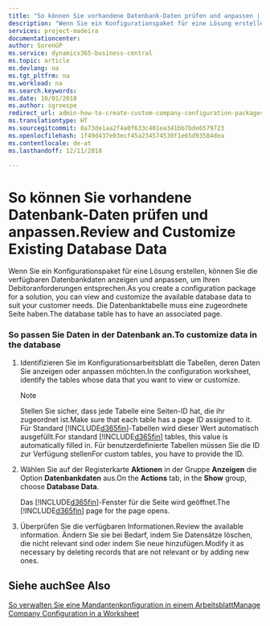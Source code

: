 ```yaml
---
title: "So können Sie vorhandene Datenbank-Daten prüfen und anpassen | Microsoft Docs"
description: "Wenn Sie ein Konfigurationspaket für eine Lösung erstellen, können Sie die verfügbaren Datenbankdaten anzeigen und anpassen, um Ihren Debitoranforderungen entsprechen. Die Datenbanktabelle muss eine zugeordnete Seite haben."
services: project-madeira
documentationcenter: 
author: SorenGP
ms.service: dynamics365-business-central
ms.topic: article
ms.devlang: na
ms.tgt_pltfrm: na
ms.workload: na
ms.search.keywords: 
ms.date: 10/01/2018
ms.author: sgroespe
redirect_url: admin-how-to-create-custom-company-configuration-packages
ms.translationtype: HT
ms.sourcegitcommit: 8a73de1aa2f4a0f633c401ea341bb7bde6579723
ms.openlocfilehash: 1f49d437e03ecf45a234574530f1e65d93584dea
ms.contentlocale: de-at
ms.lasthandoff: 12/11/2018

---
```

# <a name="review-and-customize-existing-database-data"></a><span data-ttu-id="61f12-104">So können Sie vorhandene Datenbank-Daten prüfen und anpassen.</span><span class="sxs-lookup"><span data-stu-id="61f12-104">Review and Customize Existing Database Data</span></span>
<span data-ttu-id="61f12-105">Wenn Sie ein Konfigurationspaket für eine Lösung erstellen, können Sie die verfügbaren Datenbankdaten anzeigen und anpassen, um Ihren Debitoranforderungen entsprechen.</span><span class="sxs-lookup"><span data-stu-id="61f12-105">As you create a configuration package for a solution, you can view and customize the available database data to suit your customer needs.</span></span> <span data-ttu-id="61f12-106">Die Datenbanktabelle muss eine zugeordnete Seite haben.</span><span class="sxs-lookup"><span data-stu-id="61f12-106">The database table has to have an associated page.</span></span>  

### <a name="to-customize-data-in-the-database"></a><span data-ttu-id="61f12-107">So passen Sie Daten in der Datenbank an.</span><span class="sxs-lookup"><span data-stu-id="61f12-107">To customize data in the database</span></span>  

1.  <span data-ttu-id="61f12-108">Identifizieren Sie im Konfigurationsarbeitsblatt die Tabellen, deren Daten Sie anzeigen oder anpassen möchten.</span><span class="sxs-lookup"><span data-stu-id="61f12-108">In the configuration worksheet, identify the tables whose data that you want to view or customize.</span></span>  

    > [!NOTE]  
    >  <span data-ttu-id="61f12-109">Stellen Sie sicher, dass jede Tabelle eine Seiten-ID hat, die ihr zugeordnet ist.</span><span class="sxs-lookup"><span data-stu-id="61f12-109">Make sure that each table has a page ID assigned to it.</span></span> <span data-ttu-id="61f12-110">Für Standard [!INCLUDE[d365fin](includes/d365fin_md.md)]-Tabellen wird dieser Wert automatisch ausgefüllt.</span><span class="sxs-lookup"><span data-stu-id="61f12-110">For standard [!INCLUDE[d365fin](includes/d365fin_md.md)] tables, this value is automatically filled in.</span></span> <span data-ttu-id="61f12-111">Für benutzerdefinierte Tabellen müssen Sie die ID zur Verfügung stellen</span><span class="sxs-lookup"><span data-stu-id="61f12-111">For custom tables, you have to provide the ID.</span></span>  

2.  <span data-ttu-id="61f12-112">Wählen Sie auf der Registerkarte **Aktionen** in der Gruppe **Anzeigen** die Option **Datenbankdaten** aus.</span><span class="sxs-lookup"><span data-stu-id="61f12-112">On the **Actions** tab, in the **Show** group, choose **Database Data**.</span></span>  

     <span data-ttu-id="61f12-113">Das [!INCLUDE[d365fin](includes/d365fin_md.md)]-Fenster für die Seite wird geöffnet.</span><span class="sxs-lookup"><span data-stu-id="61f12-113">The [!INCLUDE[d365fin](includes/d365fin_md.md)] page for the page opens.</span></span>  

3.  <span data-ttu-id="61f12-114">Überprüfen Sie die verfügbaren Informationen.</span><span class="sxs-lookup"><span data-stu-id="61f12-114">Review the available information.</span></span> <span data-ttu-id="61f12-115">Ändern Sie sie bei Bedarf, indem Sie Datensätze löschen, die nicht relevant sind oder indem Sie neue hinzufügen.</span><span class="sxs-lookup"><span data-stu-id="61f12-115">Modify it as necessary by deleting records that are not relevant or by adding new ones.</span></span>  

## <a name="see-also"></a><span data-ttu-id="61f12-116">Siehe auch</span><span class="sxs-lookup"><span data-stu-id="61f12-116">See Also</span></span>  
 [<span data-ttu-id="61f12-117">So verwalten Sie eine Mandantenkonfiguration in einem Arbeitsblatt</span><span class="sxs-lookup"><span data-stu-id="61f12-117">Manage Company Configuration in a Worksheet</span></span>](admin-how-to-manage-company-configuration-in-a-worksheet.md)

